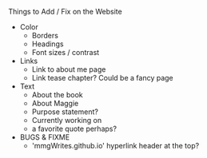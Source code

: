 Things to Add / Fix on the Website
- Color
  - Borders
  - Headings
  - Font sizes / contrast
- Links
  - Link to about me page
  - Link tease chapter? Could be a fancy page
- Text
  - About the book
  - About Maggie
  - Purpose statement?
  - Currently working on
  - a favorite quote perhaps?
- BUGS & FIXME
  - 'mmgWrites.github.io' hyperlink header at the top?      
